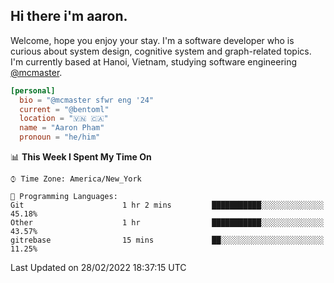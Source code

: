 <h2><b>Hi there i'm aaron. </b></h2>

Welcome, hope you enjoy your stay. I'm a software developer who is curious about system design, cognitive system and graph-related topics. I'm currently based at Hanoi, Vietnam, studying software engineering [@mcmaster](https://www.mcmaster.ca/).

```toml
[personal]
  bio = "@mcmaster sfwr eng '24"
  current = "@bentoml"
  location = "🇻🇳 🇨🇦"
  name = "Aaron Pham"
  pronoun = "he/him"
```
<!--<img src="https://github-readme-stats.vercel.app/api?username=aarnphm&show_icons=true&count_private=true&theme=dark" height="170"/>-->
<!--<img src="https://github-readme-stats.vercel.app/api/top-langs/?username=aarnphm&layout=compact&hide=css&theme=dark" height="170" />-->

<!--START_SECTION:waka-->
📊 **This Week I Spent My Time On** 

```text
⌚︎ Time Zone: America/New_York

💬 Programming Languages: 
Git                      1 hr 2 mins         ███████████░░░░░░░░░░░░░░   45.18% 
Other                    1 hr                ███████████░░░░░░░░░░░░░░   43.57% 
gitrebase                15 mins             ██░░░░░░░░░░░░░░░░░░░░░░░   11.25%

```


 Last Updated on 28/02/2022 18:37:15 UTC
<!--END_SECTION:waka-->
